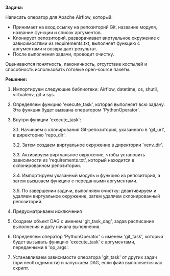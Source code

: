 **Задача:**

Написать оператор для Apache Airflow, который:

- Принимает на вход ссылку на репозиторий Git, название модуля, название функции и список аргументов.
- Клонирует репозиторий, разворачивает виртуальное окружение с зависимостями из requirements.txt, выполняет функцию с аргументами и возвращает результат.
- После выполнения задачи, проводит очистку.

Оцениваются понятность, лаконичность, отсутствие костылей и способность использовать готовые open-source пакеты.

**Решение:**

1. Импортируем следующие библиотеки: Airflow, datetime, os, shutil, virtualenv, git и sys.

2. Определяем функцию 'execute_task', которая выполняет всю задачу. Эта функция будет вызвана оператором 'PythonOperator'.

3. Внутри функции 'execute_task':
   
    3.1. Начинаем с клонирования Git-репозитория, указанного в 'git_url', в директорию 'repo_dir'.

    3.2. Затем создаем виртуальное окружение в директории 'venv_dir'.

    3.3. Активируем виртуальное окружение, чтобы установить зависимости из 'requirements.txt', который находится в склонированном репозитории.

    3.4. Импортируем указанный модуль и функцию из репозитория, а затем вызываем функцию с переданными аргументами.

    3.5. По завершении задачи, выполняем очистку: деактивируем и удаляем виртуальное окружение, затем удаляем склонированный репозиторий.

4. Предусматриваем исключения

5. Создаем объект DAG с именем 'git_task_dag', задав расписание выполнения и дату начала выполнения.

6. Определяем оператор 'PythonOperator' с именем 'git_task', который будет вызывать функцию 'execute_task' с аргументами, переданными в 'op_args'.

7. Устанавливаем зависимости оператора 'git_task' от других задач (при необходимости) и запускаем DAG, если файл выполняется как скрипт.


